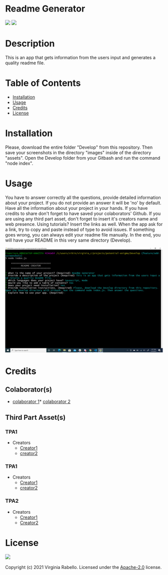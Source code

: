 # Readme Generator
  ![](https://img.shields.io/badge/language-Javascript-green) ![](https://img.shields.io/badge/language-Node-green) 

# Description

This is an app that gets information from the users input and generates a quality readme file.

# Table of Contents  

  * [Installation](#installation)
  * [Usage](#usage)
  * [Credits](#credits)
  * [License](#license)
   
  
# Installation
    
  Please, download the entire folder "Develop" from this repository. Then save your screenshots in the directory "images" inside of the directory "assets". Open the Develop folder from your Gitbash and run the command "node index".

# Usage
    
  You have to answer correctly all the questions, provide detailed information about your project. If you do not provide an answer it will be 'no' by default. Have all the information about your project in your hands. If you have credits to share don't forget to have saved your colaborators' Github. If you are using any third part asset, don't forget to insert it's creators name and web presence. Using tutorials? Insert the links as well. When the app ask for a link, try to copy and paste instead of type to avoid issues. If something goes wrong, you can always edit your readme file manually. In the end, you will have your README in this very same directory (Develop).

![](assets/images/how-to-use1.jpg)

# Credits

## Colaborator(s)
  
* [colaborator 1](colaborator.github)* [colaborator 2](colaborator2,github)

## Third Part Asset(s)
  
### TPA1
* Creators
  * [Creator1](creator1.com)
  * [creator2](creator2.com)
### TPA1
* Creators
  * [Creator1](creator1.com)
  * [creator2](creator2.com)
### TPA2
* Creators
  * [Creator1](creator1.com)
  * [Creator2](creator2.com)



# License
  ![](https://img.shields.io/badge/license-Apache--2.0-blue)

  Copyright (c) 2021 Virginia Rabello.
  Licensed under the [Apache-2.0](https://opensource.org/licenses/Apache-2.0) license.
  
